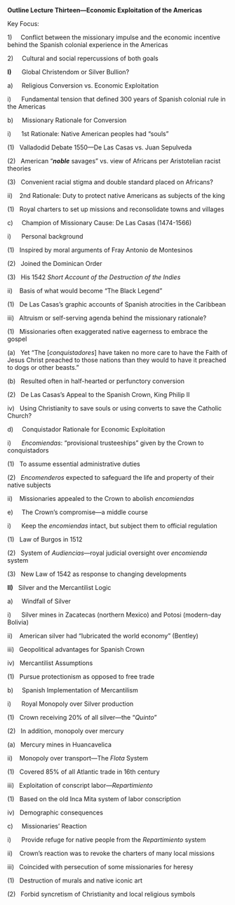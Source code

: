 **Outline Lecture Thirteen—Economic Exploitation of the Americas**

Key Focus:

1)     Conflict between the missionary impulse and the economic incentive behind the Spanish colonial experience in the Americas

2)     Cultural and social repercussions of both goals

**I)**      Global Christendom or Silver Bullion?

a)     Religious Conversion vs. Economic Exploitation

i)      Fundamental tension that defined 300 years of Spanish colonial rule in the Americas

b)     Missionary Rationale for Conversion

i)      1st Rationale: Native American peoples had “souls”

(1)   Valladodid Debate 1550—De Las Casas vs. Juan Sepulveda

(2)   American “**_noble_** savages” vs. view of Africans per Aristotelian racist theories

(3)   Convenient racial stigma and double standard placed on Africans?

ii)    2nd Rationale: Duty to protect native Americans as subjects of the king

(1)   Royal charters to set up missions and reconsolidate towns and villages

c)     Champion of Missionary Cause: De Las Casas (1474-1566)

i)      Personal background

(1)   Inspired by moral arguments of Fray Antonio de Montesinos

(2)   Joined the Dominican Order

(3)   His 1542 _Short Account of the Destruction of the Indies_

ii)    Basis of what would become “The Black Legend”

(1)   De Las Casas’s graphic accounts of Spanish atrocities in the Caribbean

iii)   Altruism or self-serving agenda behind the missionary rationale?

(1)   Missionaries often exaggerated native eagerness to embrace the gospel

(a)   Yet “The [_conquistadores_] have taken no more care to have the Faith of Jesus Christ preached to those nations than they would to have it preached to dogs or other beasts.”

(b)   Resulted often in half-hearted or perfunctory conversion

(2)   De Las Casas’s Appeal to the Spanish Crown, King Philip II

iv)   Using Christianity to save souls or using converts to save the Catholic Church?

d)     Conquistador Rationale for Economic Exploitation

i)      _Encomiendas_: “provisional trusteeships” given by the Crown to conquistadors

(1)   To assume essential administrative duties

(2)   _Encomenderos_ expected to safeguard the life and property of their native subjects

ii)    Missionaries appealed to the Crown to abolish _encomiendas_

e)     The Crown’s compromise—a middle course

i)      Keep the _encomiendas_ intact, but subject them to official regulation

(1)   Law of Burgos in 1512

(2)   System of _Audiencias_—royal judicial oversight over _encomienda_ system

(3)   New Law of 1542 as response to changing developments

**II)**   Silver and the Mercantilist Logic

a)     Windfall of Silver

i)      Silver mines in Zacatecas (northern Mexico) and Potosi (modern-day Bolivia)

ii)    American silver had “lubricated the world economy” (Bentley)

iii)   Geopolitical advantages for Spanish Crown

iv)   Mercantilist Assumptions

(1)   Pursue protectionism as opposed to free trade

b)     Spanish Implementation of Mercantilism

i)      Royal Monopoly over Silver production

(1)   Crown receiving 20% of all silver—the “_Quinto_”

(2)   In addition, monopoly over mercury

(a)   Mercury mines in Huancavelica

ii)    Monopoly over transport—The _Flota_ System

(1)   Covered 85% of all Atlantic trade in 16th century

iii)   Exploitation of conscript labor—_Repartimiento_

(1)   Based on the old Inca Mita system of labor conscription

iv)   Demographic consequences

c)     Missionaries’ Reaction

i)      Provide refuge for native people from the _Repartimiento_ system

ii)    Crown’s reaction was to revoke the charters of many local missions

iii)   Coincided with persecution of some missionaries for heresy

(1)   Destruction of murals and native iconic art

(2)   Forbid syncretism of Christianity and local religious symbols